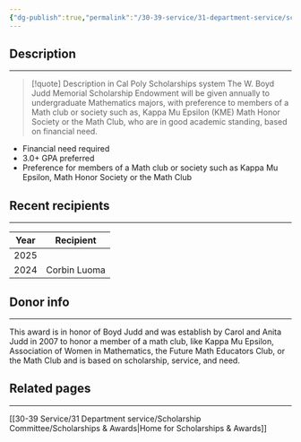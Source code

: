 ```yaml
---
{"dg-publish":true,"permalink":"/30-39-service/31-department-service/scholarship-committee/01-awards/w-boyd-judd-memorial-scholarship-endowment/","updated":"2025-05-20T15:31:18-07:00"}
---
```


## Description
---
> [!quote] Description in Cal Poly Scholarships system
> The W. Boyd Judd Memorial Scholarship Endowment will be given annually to undergraduate Mathematics majors, with preference to members of a Math club or society such as, Kappa Mu Epsilon (KME) Math Honor Society or the Math Club, who are in good academic standing, based on financial need.

- Financial need required
- 3.0+ GPA preferred
- Preference for members of a Math club or society such as Kappa Mu Epsilon, Math Honor Society or the Math Club
## Recent recipients
---

| Year | Recipient    |
| ---- | ------------ |
| 2025 |              |
| 2024 | Corbin Luoma |

## Donor info
---

This award is in honor of Boyd Judd and was establish by Carol and Anita Judd in 2007 to honor a member of a math club, like Kappa Mu Epsilon, Association of Women in Mathematics, the Future Math Educators Club, or the Math Club and is based on scholarship, service, and need.

## Related pages
---
[[30-39 Service/31 Department service/Scholarship Committee/Scholarships & Awards\|Home for Scholarships & Awards]]